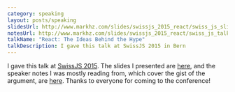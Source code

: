 ```yaml
---
category: speaking
layout: posts/speaking
slidesUrl: http://www.markhz.com/slides/swissjs_2015_react/swiss_js_slides.pdf
notesUrl: http://www.markhz.com/slides/swissjs_2015_react/swiss_js_talk_notes.txt
talkName: "React: The Ideas Behind the Hype"
talkDescription: I gave this talk at SwissJS 2015 in Bern
---
```


I gave this talk at <a href="http://www.swissjs.com/schedule.html" target="_blank">SwissJS 2015</a>. The slides I presented are <a href="http://www.markhz.com/slides/swissjs_2015_react/swiss_js_slides.pdf" target="_blank">here</a>, and the speaker notes I was mostly reading from, which cover the gist of the argument, are <a href="http://www.markhz.com/slides/swissjs_2015_react/swiss_js_talk_notes.txt" target="_blank">here</a>. Thanks to everyone for coming to the conference!
